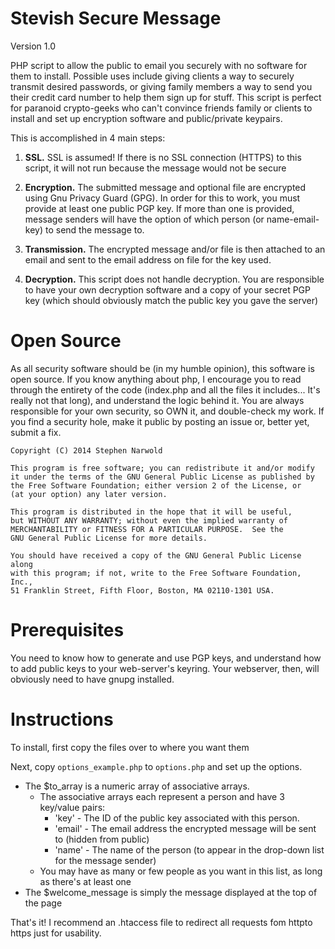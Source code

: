 Stevish Secure Message
======================
Version 1.0

PHP script to allow the public to email you securely with no software for them to install. Possible uses include giving clients a way to securely transmit desired passwords, or giving family members a way to send you their credit card number to help them sign up for stuff. This script is perfect for paranoid crypto-geeks who can't convince friends family or clients to install and set up encryption software and public/private keypairs.

This is accomplished in 4 main steps:

1. **SSL.** SSL is assumed! If there is no SSL connection (HTTPS) to this script, it will not run because the message would not be secure

2. **Encryption.** The submitted message and optional file are encrypted using Gnu Privacy Guard (GPG). In order for this to work, you must provide at least one public PGP key. If more than one is provided, message senders will have the option of which person (or name-email-key) to send the message to.

3. **Transmission.** The encrypted message and/or file is then attached to an email and sent to the email address on file for the key used.

4. **Decryption.** This script does not handle decryption. You are responsible to have your own decryption software and a copy of your secret PGP key (which should obviously match the public key you gave the server)

Open Source
===========
As all security software should be (in my humble opinion), this software is open source. If you know anything about php, I encourage you to read through the entirety of the code (index.php and all the files it includes... It's really not that long), and understand the logic behind it. You are always responsible for your own security, so OWN it, and double-check my work. If you find a security hole, make it public by posting an issue or, better yet, submit a fix. 

    Copyright (C) 2014 Stephen Narwold

    This program is free software; you can redistribute it and/or modify
    it under the terms of the GNU General Public License as published by
    the Free Software Foundation; either version 2 of the License, or
    (at your option) any later version.

    This program is distributed in the hope that it will be useful,
    but WITHOUT ANY WARRANTY; without even the implied warranty of
    MERCHANTABILITY or FITNESS FOR A PARTICULAR PURPOSE.  See the
    GNU General Public License for more details.

    You should have received a copy of the GNU General Public License along
    with this program; if not, write to the Free Software Foundation, Inc.,
    51 Franklin Street, Fifth Floor, Boston, MA 02110-1301 USA.

Prerequisites
=============
You need to know how to generate and use PGP keys, and understand how to add public keys to your web-server's keyring. Your webserver, then, will obviously need to have gnupg installed.

Instructions
============
To install, first copy the files over to where you want them

Next, copy `options_example.php` to `options.php` and set up the options.
  - The $to_array is a numeric array of associative arrays.
    - The associative arrays each represent a person and have 3 key/value pairs:
      - 'key' - The ID of the public key associated with this person.
      - 'email' - The email address the encrypted message will be sent to (hidden from public)
      - 'name' - The name of the person (to appear in the drop-down list for the message sender)
    - You may have as many or few people as you want in this list, as long as there's at least one
  - The $welcome_message is simply the message displayed at the top of the page

That's it! I recommend an .htaccess file to redirect all requests fom httpto https just for usability.
